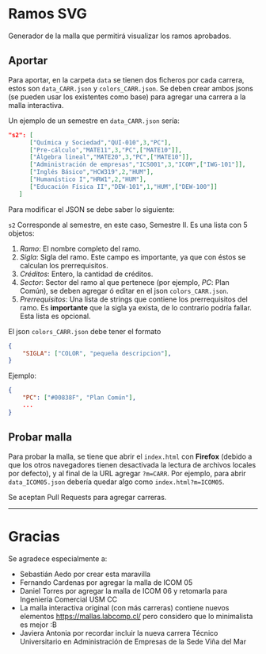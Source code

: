 # Ramos SVG
Generador de la malla que permitirá
visualizar los ramos aprobados.

## Aportar

Para aportar, en la carpeta `data` se tienen dos ficheros por cada
carrera, estos son  `data_CARR.json` y `colors_CARR.json`. Se deben
crear ambos jsons (se pueden usar los existentes como base) para agregar
una carrera a la malla interactiva.

Un ejemplo de un semestre en `data_CARR.json` sería:

```json
"s2": [
      ["Química y Sociedad","QUI-010",3,"PC"],
      ["Pre-cálculo","MATE11",3,"PC",["MATE10"]],
      ["Álgebra lineal","MATE20",3,"PC",["MATE10"]],
      ["Administración de empresas","ICS001",3,"ICOM",["IWG-101"]],
      ["Inglés Básico","HCW319",2,"HUM"],
      ["Humanístico I","HRW1",2,"HUM"],
      ["Educación Física II","DEW-101",1,"HUM",["DEW-100"]]
   ]
```
Para modificar el JSON se debe saber lo siguiente:

`s2` Corresponde al semestre, en este caso, Semestre II. Es una lista con 5 objetos:
1. *Ramo*: El nombre completo del ramo.
2. *Sigla*: Sigla del ramo. Este campo es importante, ya que con éstos se calculan los prerrequisitos.
3. *Créditos*: Entero, la cantidad de créditos.
4. *Sector*: Sector del ramo al que pertenece (por ejemplo, *PC*: Plan Común), se deben agregar ó editar en el json `colors_CARR.json`.
5. *Prerrequisitos*: Una lista de strings que contiene los prerrequisitos del ramo. Es **importante**
que la sigla ya exista, de lo contrario podría fallar. Esta lista es opcional.

El json `colors_CARR.json` debe tener el formato

```json
{
	"SIGLA": ["COLOR", "pequeña descripcion"],
}
```

Ejemplo:

```json
{
	"PC": ["#00838F", "Plan Común"],
	...
}
```

## Probar malla
Para probar la malla, se tiene que abrir el `index.html` con **Firefox** (debido a que los otros navegadores tienen
desactivada la lectura de archivos locales por defecto), y al final de la URL agregar `?m=CARR`. Por ejemplo, 
para abrir `data_ICOM05.json` debería quedar algo como `index.html?m=ICOM05`.

Se aceptan Pull Requests para agregar carreras.

---
# Gracias

Se agradece especialmente a:
* Sebastián Aedo por crear esta maravilla
* Fernando Cardenas por agregar la malla de ICOM 05
* Daniel Torres por agregar la malla de ICOM 06 y retomarla para Ingeniería Comercial USM CC
* La malla interactiva original (con más carreras) contiene nuevos elementos https://mallas.labcomp.cl/ pero considero que lo minimalista es mejor :B
* Javiera Antonia por recordar incluir la nueva carrera Técnico Universitario en Administración de Empresas de la Sede Viña del Mar
